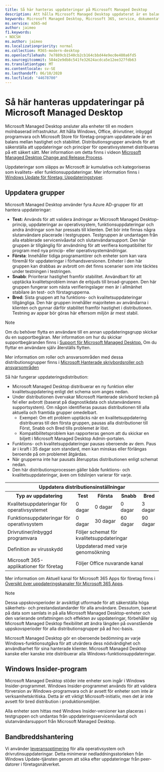 ```yaml
---
title: Så här hanteras uppdateringar på Microsoft Managed Desktop
description: Att hålla Microsoft Managed Desktop uppdaterat är en balans mellan hastighet och stabilitet.
keywords: Microsoft Managed Desktop, Microsoft 365, service, dokumentation
ms.service: m365-md
author: jaimeo
f1.keywords:
- NOCSH
ms.author: jaimeo
ms.localizationpriority: normal
ms.collection: M365-modern-desktop
ms.openlocfilehash: 7e7889cb1540cb2cb164cbbd44e9ec0e480a6fd5
ms.sourcegitcommit: 584e2e9db8c541fe32624acdca5e12ee327fdb63
ms.translationtype: MT
ms.contentlocale: sv-SE
ms.lasthandoff: 06/10/2020
ms.locfileid: "44678700"
---
```

# <a name="how-updates-are-handled-in-microsoft-managed-desktop"></a>Så här hanteras uppdateringar på Microsoft Managed Desktop


<!--This topic is the target for a "Learn more" link in the Admin Portal (aka.ms/update-rings); do not delete.-->

<!--Update management -->

Microsoft Managed Desktop ansluter alla enheter till en modern molnbaserad infrastruktur. Att hålla Windows, Office, drivrutiner, inbyggd programvara och Microsoft Store för företag-program uppdaterade är en balans mellan hastighet och stabilitet. Distributionsgrupper används för att säkerställa att uppdateringar och principer för operativsystemet distribueras på ett säkert sätt. Mer information om detta finns i videon [Microsoft Managed Desktop Change and Release Process](https://www.microsoft.com/videoplayer/embed/RE4mWqP).

Uppdateringar som släpps av Microsoft är kumulativa och kategoriseras som kvalitets- eller funktionsuppdateringar.
Mer information finns i [Windows Update för företag: Uppdateringstyper](https://docs.microsoft.com/windows/deployment/update/waas-manage-updates-wufb#update-types). 

## <a name="update-groups"></a>Uppdatera grupper

Microsoft Managed Desktop använder fyra Azure AD-grupper för att hantera uppdateringar:

- **Test:** Används för att validera ändringar av Microsoft Managed Desktop-princip, uppdateringar av operativsystem, funktionsuppdateringar och andra ändringar som har pressats till klienten. Det bör inte finnas några slutanvändare placerade i testgruppen. Testgruppen är undantagen från alla etablerade servicenivåavtal och slutanvändarsupport. Den här gruppen är tillgänglig för användning för att verifiera kompatibilitet för program med nya princip- eller operativsystemändringar.  
- **Första**: Innehåller tidiga programantörer och enheter som kan vara föremål för uppdateringar i förhandsversionen. Enheter i den här gruppen kan drabbas av avbrott om det finns scenarier som inte täcktes under testningen i testringen.
- **Snabb**: Prioriterar hastighet framför stabilitet. Användbart för att upptäcka kvalitetsproblem innan de erbjuds till broad-gruppen. Den här gruppen fungerar som nästa verifieringslager men är i allmänhet stabilare än test- och förstagrupperna. 
- **Bred:** Sista gruppen att ha funktions- och kvalitetsuppdateringar tillgängliga. Den här gruppen innehåller majoriteten av användarna i klienten och gynnar därför stabilitet framför hastighet i distributionen. Testning av appar bör göras här eftersom miljön är mest stabil. 

> [!NOTE]
> Om du behöver flytta en användare till en annan uppdateringsgrupp skickar du en supportbegäran. Mer information om hur du skickar supportbegäranden finns i [Support för Microsoft Managed Desktop.](support.md) Om du flyttar en användare själv återställs flytten.

Mer information om roller och ansvarsområden med dessa distributionsgrupper finns i [Microsoft Hanterade skrivbordsroller och ansvarsområden](../intro/roles-and-responsibilities.md)

Så här fungerar uppdateringsdistribution:
- Microsoft Managed Desktop distribuerar en ny funktion eller kvalitetsuppdatering enligt det schema som anges nedan.
- Under distributionen övervakar Microsoft Hanterade skrivbord tecken på fel eller avbrott (baserat på diagnostikdata och slutanvändarens supportsystem). Om någon identifieras pausas distributionen till alla aktuella och framtida grupper omedelbart.
    - Exempel: Om ett problem upptäcks när en kvalitetsuppdatering distribueras till den första gruppen, pausas alla distributioner till Först, Snabb och Bred tills problemet är löst.
    - Kompatibilitetsproblem kan rapporteras genom att du skickar en biljett i Microsoft Managed Desktop Admin-portalen.
- Funktions- och kvalitetsuppdateringar pausas oberoende av dem. Paus är i kraft i 35 dagar som standard, men kan minskas eller förlängas beroende på om problemet åtgärdas.
- När grupperna inte har pausats återupptas distributionen enligt schemat nedan.
- Den här distributionsprocessen gäller både funktions- och kvalitetsuppdateringar, även om tidslinjen varierar för varje.




<table>
<tr><th colspan="5">Uppdatera distributionsinställningar</th></tr>
<tr><th>Typ av uppdatering</th><th>Test</th><th>Första</th><th>Snabb</th><th>Bred</th></tr>
<tr><td>Kvalitetsuppdateringar för operativsystemet</td><td>0 dagar</td><td>0 dagar</td><td>0 dagar</td><td>3 dagar</td></tr>
<tr><td>Funktionsuppdateringar för operativsystem</td><td>0 dagar</td><td>30 dagar</td><td>60 dagar</td><td>90 dagar</td></tr>
<tr><td>Drivrutiner/inbyggd programvara</td><td colspan="4">Följer schemat för kvalitetsuppdateringar</td></tr>
<tr><td>Definition av virusskydd</td><td colspan="4">Uppdaterad med varje genomsökning</td></tr>
<tr><td>Microsoft 365-applikationer för företag</td><td colspan="4">Följer Office nuvarande kanal
</table>

Mer information om Aktuell kanal för Microsoft 365 Apps för företag finns i [Översikt över uppdateringskanaler för Microsoft 365 Apps](https://docs.microsoft.com/deployoffice/overview-update-channels).

>[!NOTE]
>Dessa uppskovsperioder är avsiktligt utformade för att säkerställa höga säkerhets- och prestandastandarder för alla användare. Dessutom, baserat på data som samlats in på alla Microsoft Managed Desktop-enheter och den varierande omfattningen och effekten av uppdateringar, förbehåller sig Microsoft Managed Desktop flexibilitet att ändra längden på ovanstående uppskovsperioder för alla distributionsgrupper på ad hoc-basis.
>
>Microsoft Managed Desktop gör en oberoende bedömning av varje Windows-funktionsutgåva för att utvärdera dess nödvändighet och användbarhet för sina hanterade klienter. Microsoft Managed Desktop kanske eller kanske inte distribuerar alla Windows-funktionsuppdateringar. 

## <a name="windows-insider-program"></a>Windows Insider-program

Microsoft Managed Desktop stöder inte enheter som ingår i Windows Insider-programmet. Windows Insider-programmet används för att validera förversion av Windows-programvara och är avsett för enheter som inte är verksamhetskritiska. Detta är ett viktigt Microsoft-initiativ, men det är inte avsett för bred distribution i produktionsmiljöer. 

Alla enheter som hittas med Windows Insider-versioner kan placeras i testgruppen och undantas från uppdateringsservicenivåavtal och slutanvändarsupport från Microsoft Managed Desktop.

## <a name="bandwidth-management"></a>Bandbreddshantering

Vi använder [leveransoptimering](https://docs.microsoft.com/windows/deployment/update/waas-delivery-optimization) för alla operativsystem och drivrutinsuppdateringar. Detta minimerar nedladdningsstorleken från Windows Update-tjänsten genom att söka efter uppdateringar från peer-datorer i företagsnätverket.


